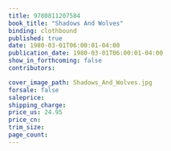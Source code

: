 ```yaml
---
title: 9780811207584
book_title: "Shadows And Wolves"
binding: clothbound
published: true
date: 1980-03-01T06:00:01-04:00
publication_date: 1980-03-01T06:00:01-04:00
show_in_forthcoming: false
contributors:

cover_image_path: Shadows_And_Wolves.jpg
forsale: false
saleprice:
shipping_charge:
price_us: 24.95
price_cn:
trim_size:
page_count:
---
```


